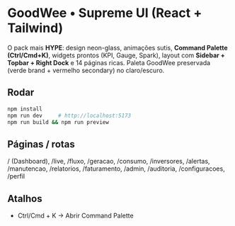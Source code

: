 # GoodWee • Supreme UI (React + Tailwind)
O pack mais **HYPE**: design neon-glass, animações sutis, **Command Palette (Ctrl/Cmd+K)**,
widgets prontos (KPI, Gauge, Spark), layout com **Sidebar + Topbar + Right Dock** e
14 páginas ricas. Paleta GoodWee preservada (verde brand + vermelho secondary) no claro/escuro.

## Rodar
```bash
npm install
npm run dev     # http://localhost:5173
npm run build && npm run preview
```

## Páginas / rotas
/ (Dashboard), /live, /fluxo, /geracao, /consumo, /inversores, /alertas,
/manutencao, /relatorios, /faturamento, /admin, /auditoria, /configuracoes, /perfil

## Atalhos
- Ctrl/Cmd + K → Abrir Command Palette
